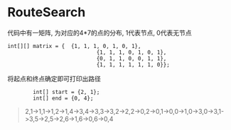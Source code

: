 # RouteSearch
代码中有一矩阵, 为对应的4*7的点的分布, 1代表节点, 0代表无节点
```
int[][] matrix = {  {1, 1, 1, 0, 1, 0, 1},
                            {1, 1, 1, 0, 1, 0, 1},
                            {0, 1, 1, 0, 0, 1, 1},
                            {1, 1, 1, 1, 1, 1, 0}};
```

将起点和终点确定即可打印出路径
```
        int[] start = {2, 1};
        int[] end = {0, 4};
```
> 2,1->1,1->1,2->1,4->3,4->3,3->3,2->2,2->0,2->0,1->0,0->1,0->3,0->3,1->3,5->2,5->2,6->1,6->0,6->0,4
